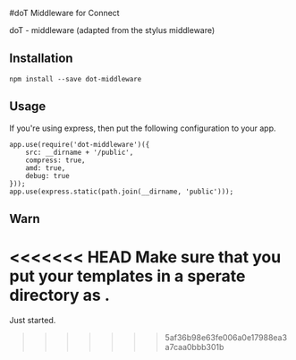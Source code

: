 #doT Middleware for Connect

doT - middleware (adapted from the stylus middleware)


## Installation

	npm install --save dot-middleware

## Usage

If you're using express, then put the following configuration to your app.

	app.use(require('dot-middleware')({
	    src: __dirname + '/public',
	    compress: true,
	    amd: true,
	    debug: true
	}));
	app.use(express.static(path.join(__dirname, 'public')));

## Warn

<<<<<<< HEAD
Make sure that you put your templates in a sperate directory as .
=======
Just started.
>>>>>>> 5af36b98e63fe006a0e17988ea3a7caa0bbb301b
